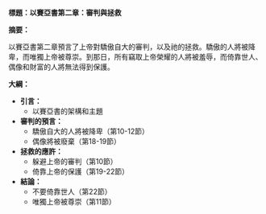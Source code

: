 **標題：以賽亞書第二章：審判與拯救**

**摘要：**

以賽亞書第二章預言了上帝對驕傲自大的審判，以及祂的拯救。驕傲的人將被降卑，而唯獨上帝被尊崇。到那日，所有竊取上帝榮耀的人將被羞辱，而倚靠世人、偶像和財富的人將無法得到保護。

**大綱：**

* **引言：**
    * 以賽亞書的架構和主題
* **審判的預言：**
    * 驕傲自大的人將被降卑（第10-12節）
    * 偶像將被廢棄（第18-19節）
* **拯救的應許：**
    * 躲避上帝的審判（第10節）
    * 倚靠上帝的保護（第19-22節）
* **結論：**
    * 不要倚靠世人（第22節）
    * 唯獨上帝被尊崇（第11節）